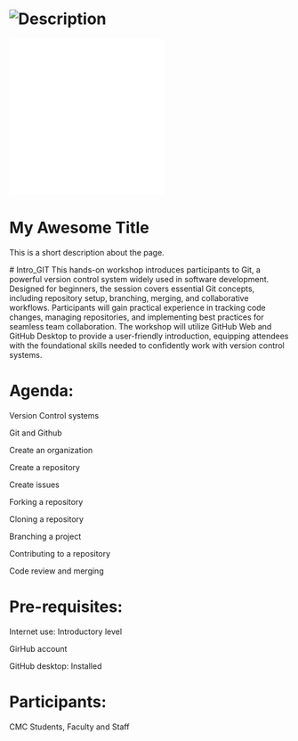 
# <img src="https://github.com/CMC-QCL/Intro_GIT/blob/edit/main/assets/images/QCL.png" alt="Description" width="500">


<div class="header-container">
    <img src="./assets/images/QCL.png" alt="Profile Picture" class="header-image">
    <div class="header-text">
        <h1>My Awesome Title</h1>
        <p>This is a short description about the page.</p>
    </div>
</div>
# Intro_GIT
This hands-on workshop introduces participants to Git, a powerful version control system widely used in software development. Designed for beginners, the session covers essential Git concepts, including repository setup, branching, merging, and collaborative workflows. Participants will gain practical experience in tracking code changes, managing repositories, and implementing best practices for seamless team collaboration. The workshop will utilize GitHub Web and GitHub Desktop to provide a user-friendly introduction, equipping attendees with the foundational skills needed to confidently work with version control systems.

# Agenda:
Version Control systems

Git and Github

Create an organization

Create a repository

Create issues

Forking a repository

Cloning a repository

Branching a project

Contributing to a repository

Code review and merging

# Pre-requisites:
Internet use: Introductory level

GirHub account

GitHub desktop: Installed

# Participants:
CMC Students, Faculty and Staff
